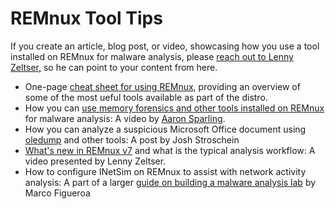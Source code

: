# REMnux Tool Tips

If you create an article, blog post, or video, showcasing how you use a tool installed on REMnux for malware analysis, please [reach out to Lenny Zeltser,](https://zeltser.com/contact) so he can point to your content from here.

* One-page [cheat sheet for using REMnux](https://zeltser.com/remnux-malware-analysis-tips/), providing an overview of some of the most ueful tools available as part of the distro.
* How you can [use memory forensics and other tools installed on REMnux](https://www.youtube.com/watch?v=AONAkmt0Vdg) for malware analysis: A video by [Aaron Sparling](https://twitter.com/OSINTlabworks).
* How you can analyze a suspicious Microsoft Office document using [oledump](../discover-the-tools/analyze+documents/microsoft+office.md#oledump) and other tools: A post by Josh Stroschein
* [What's new in REMnux v7](https://www.youtube.com/watch?v=AcPnOfXoqIg) and what is the typical analysis workflow: A video presented by Lenny Zeltser.
* How to configure INetSim on REMnux to assist with network activity analysis: A part of a larger [guide on building a malware analysis lab](https://labs.sentinelone.com/building-a-custom-malware-analysis-lab-environment/) by Marco Figueroa 

